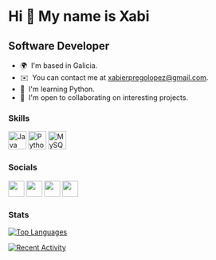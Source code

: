 Hi 👋 My name is Xabi
=====================

Software Developer
------------------

*   🌍  I'm based in Galicia.
*   ✉️  You can contact me at [xabierpregolopez@gmail.com](mailto:xabierpregolopez@gmail.com).
*   🧠  I'm learning Python.
*   🤝  I'm open to collaborating on interesting projects.


### Skills

<p align="left">
                                <a href="https://www.oracle.com/java/" target="_blank" rel="noreferrer"><img src="https://raw.githubusercontent.com/danielcranney/readme-generator/main/public/icons/skills/java-colored.svg" width="36" height="36" alt="Java" /></a>
                                <a href="https://www.python.org/" target="_blank" rel="noreferrer"><img src="https://raw.githubusercontent.com/danielcranney/readme-generator/main/public/icons/skills/python-colored.svg" width="36" height="36" alt="Python" /></a>
                                <a href="https://www.mysql.com/" target="_blank" rel="noreferrer"><img src="https://raw.githubusercontent.com/danielcranney/readme-generator/main/public/icons/skills/mysql-colored.svg" width="36" height="36" alt="MySQL" /></a>
</p>
  
  
### Socials
                                    
<p align="left">                         
                      <a href="https://discord.com/users/xabierprg#5284" target="_blank" rel="noreferrer"><img src="https://raw.githubusercontent.com/danielcranney/readme-generator/main/public/icons/socials/discord.svg" width="32" height="32" /></a>                         
                      <a href="https://www.github.com/xabierprg" target="_blank" rel="noreferrer"><img src="https://raw.githubusercontent.com/danielcranney/readme-generator/main/public/icons/socials/github.svg" width="32" height="32" /></a>                         
                      <a href="https://www.linkedin.com/in/xabier-prego-lópez-1a8294235/" target="_blank" rel="noreferrer"><img src="https://raw.githubusercontent.com/danielcranney/readme-generator/main/public/icons/socials/linkedin.svg" width="32" height="32" /></a>                         
                      <a href="https://www.stackoverflow.com/users/18664752/xabierprg" target="_blank" rel="noreferrer"><img src="https://raw.githubusercontent.com/danielcranney/readme-generator/main/public/icons/socials/stackoverflow.svg" width="32" height="32" /></a>
</p>


### Stats

<a href="https://github.com/xabierprg" align="left"><img src="https://github-readme-stats.vercel.app/api/top-langs/?username=xabierprg&langs_count=10&title_color=a855f7&text_color=ffffff&icon_color=444e59&bg_color=1c1917&hide_border=true&locale=en&custom_title=Top%20%Languages" alt="Top Languages" /></a>


<a href="https://github.com/xabierprg" align="left"><img src="https://github-readme-stats.vercel.app/api/wakatime?username=willianrod" alt="Recent Activity" /></a>

